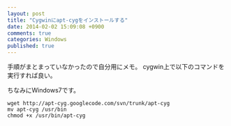 ```yaml
---
layout: post
title: "Cygwinにapt-cygをインストールする"
date: 2014-02-02 15:09:08 +0900
comments: true
categories: Windows
published: true
---
```


手順がまとまっていなかったので自分用にメモ。
cygwin上で以下のコマンドを実行すれば良い。

ちなみにWindows7です。

```
wget http://apt-cyg.googlecode.com/svn/trunk/apt-cyg
mv apt-cyg /usr/bin
chmod +x /usr/bin/apt-cyg
```
